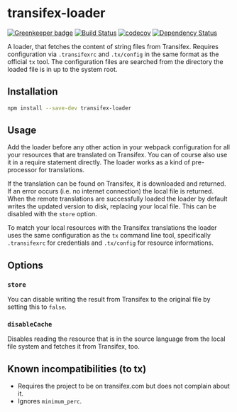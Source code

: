 # transifex-loader

[![Greenkeeper badge](https://badges.greenkeeper.io/freaktechnik/transifex-loader.svg)](https://greenkeeper.io/)
[![Build Status](https://travis-ci.org/freaktechnik/transifex-loader.svg?branch=master)](https://travis-ci.org/freaktechnik/transifex-loader) [![codecov](https://codecov.io/gh/freaktechnik/transifex-loader/branch/master/graph/badge.svg)](https://codecov.io/gh/freaktechnik/transifex-loader) [![Dependency Status](https://dependencyci.com/github/freaktechnik/transifex-loader/badge)](https://dependencyci.com/github/freaktechnik/transifex-loader)

A loader, that fetches the content of string files from Transifex. Requires
configuration via `.transifexrc` and `.tx/config` in the same format as the
official `tx` tool. The configuration files are searched from the directory
the loaded file is in up to the system root.

## Installation
```bash
npm install --save-dev transifex-loader
```

## Usage
Add the loader before any other action in your webpack configuration for all your
resources that are translated on Transifex. You can of course also use it in a
require statement directly. The loader works as a kind of pre-processor for
translations.

If the translation can be found on Transifex, it is downloaded and
returned. If an error occurs (i.e. no internet connection) the local file is
returned. When the remote translations are successfully loaded the loader by
default writes the updated version to disk, replacing your local file. This can
be disabled with the `store` option.

To match your local resources with the Transifex translations the loader uses
the same configuration as the `tx` command line tool, specifically `.transifexrc`
for credentials and `.tx/config` for resource informations.

## Options

### `store`
You can disable writing the result from Transifex to the original file by setting
this to `false`.

### `disableCache`
Disables reading the resource that is in the source language from the local file
system and fetches it from Transifex, too.

## Known incompatibilities (to tx)

 - Requires the project to be on transifex.com but does not complain about it.
 - Ignores `minimum_perc`.
